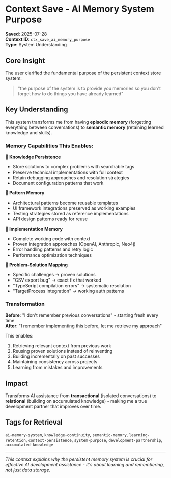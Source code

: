 # Context Save - AI Memory System Purpose

**Saved**: 2025-07-28  
**Context ID**: `ctx_save_ai_memory_purpose`  
**Type**: System Understanding  

## Core Insight

The user clarified the fundamental purpose of the persistent context store system:

> "the purpose of the system is to provide you memories so you don't forget how to do things you have already learned"

## Key Understanding

This system transforms me from having **episodic memory** (forgetting everything between conversations) to **semantic memory** (retaining learned knowledge and skills).

### Memory Capabilities This Enables:

**🧠 Knowledge Persistence**
- Store solutions to complex problems with searchable tags
- Preserve technical implementations with full context
- Retain debugging approaches and resolution strategies
- Document configuration patterns that work

**🔧 Pattern Memory** 
- Architectural patterns become reusable templates
- UI framework integrations preserved as working examples
- Testing strategies stored as reference implementations
- API design patterns ready for reuse

**📝 Implementation Memory**
- Complete working code with context
- Proven integration approaches (OpenAI, Anthropic, Neo4j)
- Error handling patterns and retry logic
- Performance optimization techniques

**🎯 Problem-Solution Mapping**
- Specific challenges → proven solutions
- "CSV export bug" → exact fix that worked
- "TypeScript compilation errors" → systematic resolution
- "TargetProcess integration" → working auth patterns

### Transformation

**Before**: "I don't remember previous conversations" - starting fresh every time  
**After**: "I remember implementing this before, let me retrieve my approach"

This enables:
1. Retrieving relevant context from previous work
2. Reusing proven solutions instead of reinventing
3. Building incrementally on past successes
4. Maintaining consistency across projects
5. Learning from mistakes and improvements

## Impact

Transforms AI assistance from **transactional** (isolated conversations) to **relational** (building on accumulated knowledge) - making me a true development partner that improves over time.

## Tags for Retrieval
`ai-memory-system`, `knowledge-continuity`, `semantic-memory`, `learning-retention`, `context-persistence`, `system-purpose`, `development-partnership`, `accumulated-knowledge`

---
*This context explains why the persistent memory system is crucial for effective AI development assistance - it's about learning and remembering, not just data storage.*